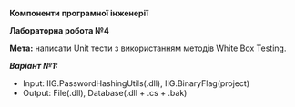 **Компоненти програмної інженерії**

**Лабораторна робота №4**

**Мета:** написати Unit тести з використанням методів White Box Testing.

***Варіант №1:*** 
* Input: IIG.PasswordHashingUtils(.dll), IIG.BinaryFlag(project)
* Output: File(.dll), Database(.dll + .cs + .bak)
